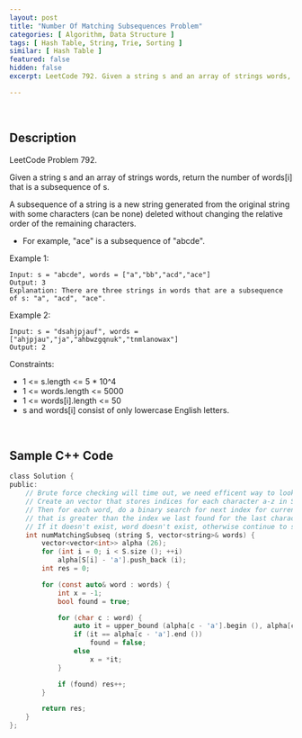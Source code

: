 ```yaml
---
layout: post
title: "Number Of Matching Subsequences Problem"
categories: [ Algorithm, Data Structure ]
tags: [ Hash Table, String, Trie, Sorting ]
similar: [ Hash Table ]
featured: false
hidden: false
excerpt: LeetCode 792. Given a string s and an array of strings words, return the number of words[i] that is a subsequence of s.

---
```


<br />

## Description

LeetCode Problem 792.

Given a string s and an array of strings words, return the number of words[i] that is a subsequence of s.

A subsequence of a string is a new string generated from the original string with some characters (can be none) deleted without changing the relative order of the remaining characters.
* For example, "ace" is a subsequence of "abcde".

Example 1:
```
Input: s = "abcde", words = ["a","bb","acd","ace"]
Output: 3
Explanation: There are three strings in words that are a subsequence of s: "a", "acd", "ace".
```

Example 2:
```
Input: s = "dsahjpjauf", words = ["ahjpjau","ja","ahbwzgqnuk","tnmlanowax"]
Output: 2
```

Constraints:
* 1 <= s.length <= 5 * 10^4
* 1 <= words.length <= 5000
* 1 <= words[i].length <= 50
* s and words[i] consist of only lowercase English letters.

<br />

## Sample C++ Code


```c
class Solution {
public:
    // Brute force checking will time out, we need efficent way to look up words
    // Create an vector that stores indices for each character a-z in S
    // Then for each word, do a binary search for next index for current character in word 
    // that is greater than the index we last found for the last character
    // If it doesn't exist, word doesn't exist, otherwise continue to search for word
    int numMatchingSubseq (string S, vector<string>& words) {
        vector<vector<int>> alpha (26);
        for (int i = 0; i < S.size (); ++i) 
            alpha[S[i] - 'a'].push_back (i);
        int res = 0;

        for (const auto& word : words) {
            int x = -1;
            bool found = true;

            for (char c : word) {
                auto it = upper_bound (alpha[c - 'a'].begin (), alpha[c - 'a'].end (), x);
                if (it == alpha[c - 'a'].end ()) 
                    found = false;
                else 
                    x = *it;
            }

            if (found) res++;
        }

        return res;
    }
};
```


